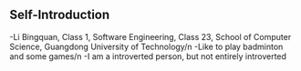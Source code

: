 ## Self-Introduction 

-Li Bingquan, Class 1, Software Engineering, Class 23, School of Computer Science, Guangdong University of Technology/n
-Like to  play badminton and some games/n
-I am a introverted person, but not entirely introverted
